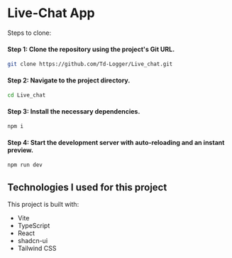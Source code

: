 # Live-Chat App
Steps to clone:

#### Step 1: Clone the repository using the project's Git URL.
```sh
git clone https://github.com/Td-Logger/Live_chat.git
```
#### Step 2: Navigate to the project directory.
```sh
cd Live_chat
```
#### Step 3: Install the necessary dependencies.
```sh
npm i
```
#### Step 4: Start the development server with auto-reloading and an instant preview.
```sh
npm run dev
```
## Technologies I used for this project

This project is built with:

- Vite
- TypeScript
- React
- shadcn-ui
- Tailwind CSS
